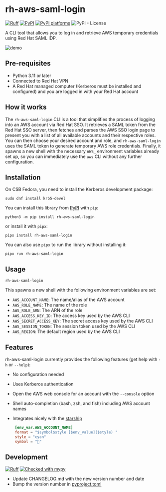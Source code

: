# rh-aws-saml-login

[![Ruff](https://img.shields.io/endpoint?url=https://raw.githubusercontent.com/astral-sh/ruff/main/assets/badge/v2.json)](https://github.com/astral-sh/ruff)
[![PyPI](https://img.shields.io/pypi/v/rh-aws-saml-login)][pypi-link]
[![PyPI platforms][pypi-platforms]][pypi-link]
![PyPI - License](https://img.shields.io/pypi/l/rh-aws-saml-login)

A CLI tool that allows you to log in and retrieve AWS temporary credentials using Red Hat SAML IDP.

![demo](/demo/quickstart.gif)

## Pre-requisites

- Python 3.11 or later
- Connected to Red Hat VPN
- A Red Hat managed computer (Kerberos must be installed and configured) and you are logged in with your Red Hat account

## How it works

The `rh-aws-saml-login` CLI is a tool that simplifies the process of logging into an AWS account via Red Hat SSO. It retrieves a SAML token from the Red Hat SSO server, then fetches and parses the AWS SSO login page to present you with a list of all available accounts and their respective roles. You can then choose your desired account and role, and `rh-aws-saml-login` uses the SAML token to generate temporary AWS role credentials. Finally, it spawns a new shell with the necessary `AWS_` environment variables already set up, so you can immediately use the `aws` CLI without any further configuration.

## Installation

On CSB Fedora, you need to install the Kerberos development package:

```shell
sudo dnf install krb5-devel
```

You can install this library from [PyPI][pypi-link] with `pip`:

```shell
python3 -m pip install rh-aws-saml-login
```

or install it with `pipx`:

```shell
pipx install rh-aws-saml-login
```

You can also use `pipx` to run the library without installing it:

```shell
pipx run rh-aws-saml-login
```

## Usage

```shell
rh-aws-saml-login
```

This spawns a new shell with the following environment variables are set:

- `AWS_ACCOUNT_NAME`: The name/alias of the AWS account
- `AWS_ROLE_NAME`:  The name of the role
- `AWS_ROLE_ARN`: The ARN of the role
- `AWS_ACCESS_KEY_ID`: The access key used by the AWS CLI
- `AWS_SECRET_ACCESS_KEY`: The secret access key used by the AWS CLI
- `AWS_SESSION_TOKEN`: The session token used by the AWS CLI
- `AWS_REGION`: The default region used by the AWS CLI

## Features

rh-aws-saml-login currently provides the following features (get help with `-h` or `--help`):

- No configuration needed
- Uses Kerberos authentication
- Open the AWS web console for an account with the `--console` option
- Shell auto-completion (bash, zsh, and fish) including AWS account names
- Integrates nicely with the [starship](https://starship.rs)

  ```toml
   [env_var.AWS_ACCOUNT_NAME]
   format = "$symbol$style [$env_value]($style) "
   style = "cyan"
   symbol = "🚀"
  ```

## Development

[![Ruff](https://img.shields.io/endpoint?url=https://raw.githubusercontent.com/astral-sh/ruff/main/assets/badge/v2.json)](https://github.com/astral-sh/ruff)
[![Checked with mypy](https://www.mypy-lang.org/static/mypy_badge.svg)](https://mypy-lang.org/)

- Update CHANGELOG.md with the new version number and date
- Bump the version number in [pyproject.toml](/pyproject.toml)

[pypi-link]:                https://pypi.org/project/rh-aws-saml-login/
[pypi-platforms]:           https://img.shields.io/pypi/pyversions/rh-aws-saml-login
